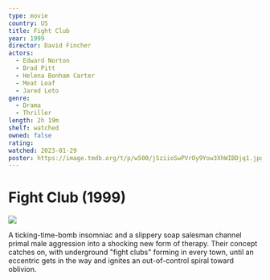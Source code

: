 ```yaml
---
type: movie
country: US
title: Fight Club
year: 1999
director: David Fincher
actors:
  - Edward Norton
  - Brad Pitt
  - Helena Bonham Carter
  - Meat Loaf
  - Jared Leto
genre:
  - Drama
  - Thriller
length: 2h 19m
shelf: watched
owned: false
rating:
watched: 2023-01-29
poster: https://image.tmdb.org/t/p/w500/jSziioSwPVrOy9Yow3XhWIBDjq1.jpg
---
```


# Fight Club (1999)

![](https://image.tmdb.org/t/p/w500/jSziioSwPVrOy9Yow3XhWIBDjq1.jpg)

A ticking-time-bomb insomniac and a slippery soap salesman channel primal male aggression into a shocking new form of therapy. Their concept catches on, with underground "fight clubs" forming in every town, until an eccentric gets in the way and ignites an out-of-control spiral toward oblivion.